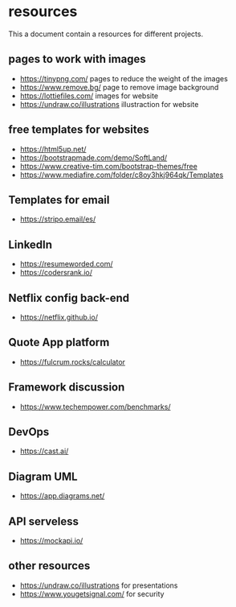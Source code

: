 # resources
This a document contain a resources for different projects.


## pages to work with images 
* https://tinypng.com/ pages to reduce the weight of the images
* https://www.remove.bg/ page to remove image background
* https://lottiefiles.com/ images for website
* https://undraw.co/illustrations illustraction for website

## free templates for websites
* https://html5up.net/ 
* https://bootstrapmade.com/demo/SoftLand/
* https://www.creative-tim.com/bootstrap-themes/free
* https://www.mediafire.com/folder/c8oy3hkj964qk/Templates

## Templates for email
* https://stripo.email/es/

## LinkedIn
* https://resumeworded.com/
* https://codersrank.io/

## Netflix config back-end
* https://netflix.github.io/

## Quote App platform
* https://fulcrum.rocks/calculator

## Framework discussion
* https://www.techempower.com/benchmarks/

## DevOps
* https://cast.ai/

## Diagram UML
* https://app.diagrams.net/

## API serveless
* https://mockapi.io/

## other resources
* https://undraw.co/illustrations for presentations
* https://www.yougetsignal.com/ for security

